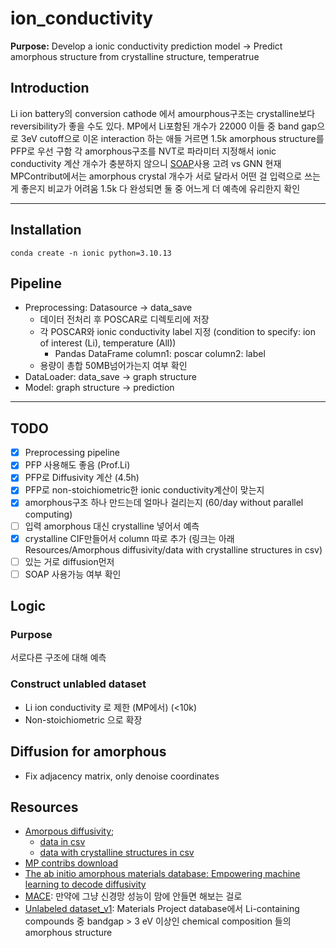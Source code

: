 # ion_conductivity   
**Purpose:** Develop a ionic conductivity prediction model $\rightarrow$ Predict amorphous structure from crystalline structure, temperatrue

## Introduction
Li ion battery의 conversion cathode 에서 amourphous구조는 crystalline보다 reversibility가 좋을 수도 있다.
MP에서 Li포함된 개수가 22000
이들 중 band gap으로 3eV cutoff으로 이온 interaction 하는 애들 거르면 1.5k
amorphous structure를 PFP로 우선 구함
각 amorphous구조를 NVT로 파라미터 지정해서 ionic conductivity 계산
개수가 충분하지 않으니 [SOAP](https://singroup.github.io/dscribe/1.0.x/tutorials/descriptors/soap.html)사용 고려 vs GNN
현재MPContribut에서는 amorphous crystal 개수가 서로 달라서 어떤 걸 입력으로 쓰는게 좋은지 비교가 어려움
1.5k 다 완성되면 둘 중 어느게 더 예측에 유리한지 확인

-----------
## Installation
```
conda create -n ionic python=3.10.13
```
## Pipeline
- Preprocessing: Datasource $\rightarrow$ data_save
  - 데이터 전처리 후 POSCAR로 디렉토리에 저장
  - 각 POSCAR와 ionic conductivity label 지정 (condition to specify: ion of interest (Li), temperature (All))
    - Pandas DataFrame column1: poscar column2: label
  - 용량이 총합 50MB넘어가는지 여부 확인
- DataLoader: data_save  $\rightarrow$ graph structure
- Model: graph structure $\rightarrow$ prediction

-------------------
## TODO
- [x] Preprocessing pipeline
- [x] PFP 사용해도 좋음 (Prof.Li)
- [x] PFP로 Diffusivity 계산 (4.5h)
- [x] PFP로 non-stoichiometric한 ionic conductivity계산이 맞는지
- [x] amorphous구조 하나 만드는데 얼마나 걸리는지 (60/day without parallel computing)
- [ ] 입력 amorphous 대신 crystalline 넣어서 예측
- [x] crystalline CIF만들어서 column 따로 추가 (링크는 아래 Resources/Amorphous diffusivity/data with crystalline structures in csv)
- [ ] 있는 거로 diffusion먼저
- [ ] SOAP 사용가능 여부 확인

## Logic
### Purpose
서로다른 구조에 대해 예측

### Construct unlabled dataset
- Li ion conductivity 로 제한 (MP에서) (<10k)
- Non-stoichiometric 으로 확장

## Diffusion for amorphous
- Fix adjacency matrix, only denoise coordinates


## Resources
- [Amorpous diffusivity](https://contribs.materialsproject.org/projects/amorphous_diffusivity);
  - [data in csv](https://drive.google.com/file/d/1KZn4WD3NLvlD1lr4PGvCBqZ80Syk5Vzr/view?usp=sharing)
  - [data with crystalline structures in csv](https://drive.google.com/file/d/1-2YsXG4ezZaHTZsnm3l2swgVw0LO7kDI/view?usp=sharing)
- [MP contribs download](https://docs.materialsproject.org/downloading-data/query-and-download-contributed-data)
- [The ab initio amorphous materials database: Empowering machine learning to decode diffusivity](https://ar5iv.labs.arxiv.org/html/2402.00177)
- [MACE](https://github.com/ACEsuit/mace?tab=readme-ov-file): 만약에 그냥 신경망 성능이 맘에 안들면 해보는 걸로
- [Unlabeled dataset_v1](https://drive.google.com/file/d/1vrLIkNRyoaPQ15QDsCERxqJraSPFLgvU/view?usp=drive_link): Materials Project database에서 Li-containing compounds 중 bandgap > 3 eV 이상인 chemical composition 들의 amorphous structure 
